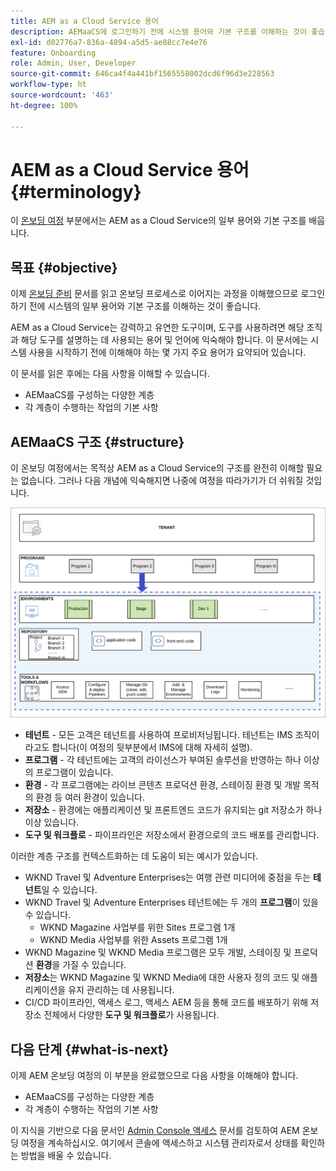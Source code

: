 ```yaml
---
title: AEM as a Cloud Service 용어
description: AEMaaCS에 로그인하기 전에 시스템 용어와 기본 구조를 이해하는 것이 좋습니다.
exl-id: d02776a7-836a-4894-a5d5-ae88cc7e4e76
feature: Onboarding
role: Admin, User, Developer
source-git-commit: 646ca4f4a441bf1565558002dcd6f96d3e228563
workflow-type: ht
source-wordcount: '463'
ht-degree: 100%

---
```


# AEM as a Cloud Service 용어 {#terminology}

이 [온보딩 여정](overview.md) 부분에서는 AEM as a Cloud Service의 일부 용어와 기본 구조를 배웁니다.

## 목표 {#objective}

이제 [온보딩 준비](preparation.md) 문서를 읽고 온보딩 프로세스로 이어지는 과정을 이해했으므로 로그인하기 전에 시스템의 일부 용어와 기본 구조를 이해하는 것이 좋습니다.

AEM as a Cloud Service는 강력하고 유연한 도구이며, 도구를 사용하려면 해당 조직과 해당 도구를 설명하는 데 사용되는 용어 및 언어에 익숙해야 합니다. 이 문서에는 시스템 사용을 시작하기 전에 이해해야 하는 몇 가지 주요 용어가 요약되어 있습니다.

이 문서를 읽은 후에는 다음 사항을 이해할 수 있습니다.

* AEMaaCS를 구성하는 다양한 계층
* 각 계층이 수행하는 작업의 기본 사항

## AEMaaCS 구조 {#structure}

이 온보딩 여정에서는 목적상 AEM as a Cloud Service의 구조를 완전히 이해할 필요는 없습니다. 그러나 다음 개념에 익숙해지면 나중에 여정을 따라가기가 더 쉬워질 것입니다.

![Cloud Manager 구조](/help/journey-sites/quick-site/assets/cloud-manager-structure.png)

* **테넌트** - 모든 고객은 테넌트를 사용하여 프로비저닝됩니다. 테넌트는 IMS 조직이라고도 합니다(이 여정의 뒷부분에서 IMS에 대해 자세히 설명).
* **프로그램** - 각 테넌트에는 고객의 라이선스가 부여된 솔루션을 반영하는 하나 이상의 프로그램이 있습니다.
* **환경** - 각 프로그램에는 라이브 콘텐츠 프로덕션 환경, 스테이징 환경 및 개발 목적의 환경 등 여러 환경이 있습니다.
* **저장소** - 환경에는 애플리케이션 및 프론트엔드 코드가 유지되는 git 저장소가 하나 이상 있습니다.
* **도구 및 워크플로** - 파이프라인은 저장소에서 환경으로의 코드 배포를 관리합니다.

이러한 계층 구조를 컨텍스트화하는 데 도움이 되는 예시가 있습니다.

* WKND Travel 및 Adventure Enterprises는 여행 관련 미디어에 중점을 두는 **테넌트**&#x200B;일 수 있습니다.
* WKND Travel 및 Adventure Enterprises 테넌트에는 두 개의 **프로그램**&#x200B;이 있을 수 있습니다.
   * WKND Magazine 사업부를 위한 Sites 프로그램 1개
   * WKND Media 사업부를 위한 Assets 프로그램 1개
* WKND Magazine 및 WKND Media 프로그램은 모두 개발, 스테이징 및 프로덕션 **환경**&#x200B;을 가질 수 있습니다.
* **저장소**&#x200B;는 WKND Magazine 및 WKND Media에 대한 사용자 정의 코드 및 애플리케이션을 유지 관리하는 데 사용됩니다.
* CI/CD 파이프라인, 액세스 로그, 액세스 AEM 등을 통해 코드를 배포하기 위해 저장소 전체에서 다양한 **도구 및 워크플로**&#x200B;가 사용됩니다.

## 다음 단계 {#what-is-next}

이제 AEM 온보딩 여정의 이 부분을 완료했으므로 다음 사항을 이해해야 합니다.

* AEMaaCS를 구성하는 다양한 계층
* 각 계층이 수행하는 작업의 기본 사항

이 지식을 기반으로 다음 문서인 [Admin Console 액세스](admin-console.md) 문서를 검토하여 AEM 온보딩 여정을 계속하십시오. 여기에서 콘솔에 액세스하고 시스템 관리자로서 상태를 확인하는 방법을 배울 수 있습니다.
